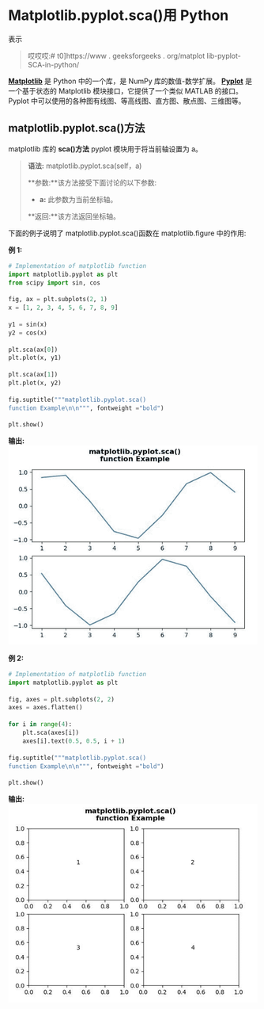 # Matplotlib.pyplot.sca()用 Python

表示

> 哎哎哎:# t0]https://www . geeksforgeeks . org/matplot lib-pyplot-SCA-in-python/

[**Matplotlib**](https://www.geeksforgeeks.org/python-introduction-matplotlib/) 是 Python 中的一个库，是 NumPy 库的数值-数学扩展。 [**Pyplot**](https://www.geeksforgeeks.org/pyplot-in-matplotlib/) 是一个基于状态的 Matplotlib 模块接口，它提供了一个类似 MATLAB 的接口。Pyplot 中可以使用的各种图有线图、等高线图、直方图、散点图、三维图等。

## matplotlib.pyplot.sca()方法

matplotlib 库的 **sca()方法** pyplot 模块用于将当前轴设置为 a。

> **语法:** matplotlib.pyplot.sca(self，a)
> 
> **参数:**该方法接受下面讨论的以下参数:
> 
> *   **a:** 此参数为当前坐标轴。
> 
> **返回:**该方法返回坐标轴。

下面的例子说明了 matplotlib.pyplot.sca()函数在 matplotlib.figure 中的作用:

**例 1:**

```py
# Implementation of matplotlib function
import matplotlib.pyplot as plt
from scipy import sin, cos

fig, ax = plt.subplots(2, 1)
x = [1, 2, 3, 4, 5, 6, 7, 8, 9]

y1 = sin(x)
y2 = cos(x)

plt.sca(ax[0])
plt.plot(x, y1)

plt.sca(ax[1])
plt.plot(x, y2)

fig.suptitle("""matplotlib.pyplot.sca()
function Example\n\n""", fontweight ="bold") 

plt.show() 
```

**输出:**
![](img/586a27154292886394c7504477ca5102.png)

**例 2:**

```py
# Implementation of matplotlib function
import matplotlib.pyplot as plt

fig, axes = plt.subplots(2, 2) 
axes = axes.flatten() 

for i in range(4):
    plt.sca(axes[i])
    axes[i].text(0.5, 0.5, i + 1)

fig.suptitle("""matplotlib.pyplot.sca()
function Example\n\n""", fontweight ="bold") 

plt.show()  
```

**输出:**
![](img/306d85f44170caac93beefab344ef619.png)